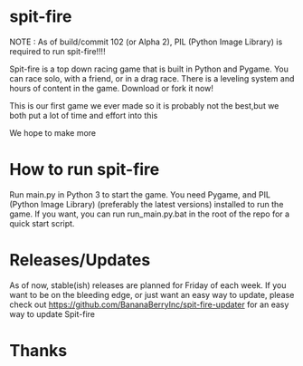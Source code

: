 # spit-fire

NOTE : As of build/commit 102 (or Alpha 2), PIL (Python Image Library) is required to run spit-fire!!!!


Spit-fire is a top down racing game that is built in Python and Pygame. You can race solo, with a friend, or in a drag race. There is a leveling system and hours of content in the game. Download or fork it now!


This is our first game we ever made so it is probably not the best,but we both put a lot of time and effort into this


We hope to make more

# How to run spit-fire

Run main.py in Python 3 to start the game.
You need Pygame, and PIL (Python Image Library) (preferably the latest versions) installed to run the game.
If you want, you can run run_main.py.bat in the root of the repo for a quick start script.

# Releases/Updates

As of now, stable(ish) releases are planned for Friday of each week. If you want to be on the bleeding edge, or just want an easy way to update, please check out https://github.com/BananaBerryInc/spit-fire-updater for an easy way to update Spit-fire

# Thanks
